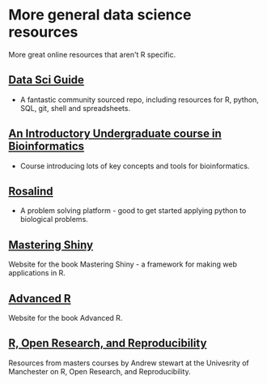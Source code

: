 # More general data science resources

More great online resources that aren't R specific.

## [Data Sci Guide](https://github.com/Chris-Engelhardt/data_sci_guide/blob/master/README.md)

* A fantastic community sourced repo, including resources for R, python, SQL, git, shell and spreadsheets.

## [An Introductory Undergraduate course in Bioinformatics](https://rsh249.github.io/bioinformatics/)

* Course introducing lots of key concepts and tools for bioinformatics.

## [Rosalind](http://rosalind.info/problems/locations/)

* A problem solving platform - good to get started applying python to biological problems.

## [Mastering Shiny](https://mastering-shiny.org/)

Website for the book Mastering Shiny - a framework for making web applications in R.

## [Advanced R](https://adv-r.hadley.nz/)

Website for the book Advanced R.

## [R, Open Research, and Reproducibility](https://r-openresearch-reproducibility.netlify.app/)

Resources from masters courses by Andrew stewart at the Univesrity of Manchester on R, Open Research, and Reproducibility.
